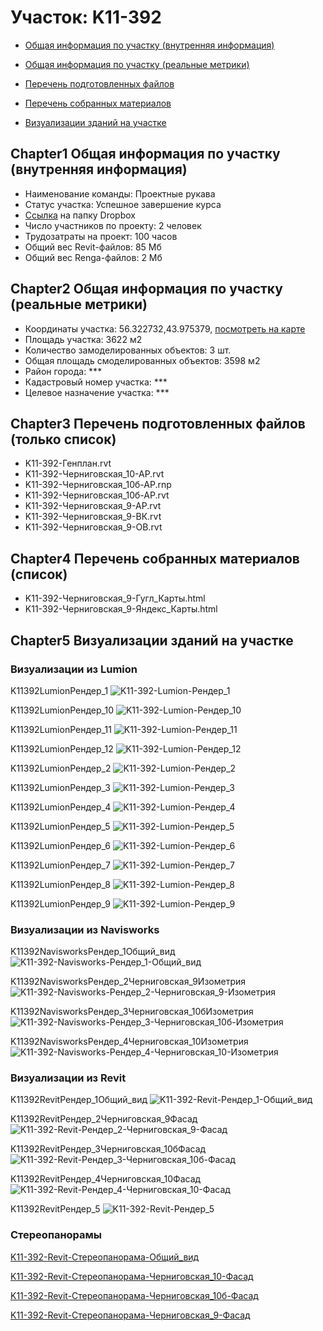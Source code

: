 # Участок: K11-392

* [Общая информация по участку (внутренняя информация)](#Chapter1)

* [Общая информация по участку (реальные метрики)](#Chapter2)

* [Перечень подготовленных файлов](#Chapter3)

* [Перечень собранных материалов](#Chapter4)

* [Визуализации зданий на участке](#Chapter5)

## <a id="test">Chapter1</a> Общая информация по участку (внутренняя информация)
+ Наименование команды: Проектные рукава
+ Статус участка: Успешное завершение курса
+ [Ссылка](https://www.dropbox.com/sh/wvvgv1nw1iqred9/AADNXzZafpX8RO13R60PBymSa/K11_392?dl=0) на папку Dropbox
+ Число участников по проекту: 2 человек
+ Трудозатраты на проект: 100 часов
+ Общий вес Revit-файлов: 85 Мб
+ Общий вес Renga-файлов: 2 Мб
## <a id="test">Chapter2</a> Общая информация по участку (реальные метрики)
+ Координаты участка: 56.322732,43.975379, [посмотреть на карте]("yandex.ru/maps/47/nizhny-novgorod/?ll=56.322732%2C43.975379&z=19")
+ Площадь участка: 3622 м2
+ Количество замоделированных объектов: 3 шт.
+ Общая площадь смоделированных объектов: 3598 м2
+ Район города: *** 
+ Кадастровый номер участка: *** 
+ Целевое назначение участка: *** 
## <a id="test">Chapter3</a> Перечень подготовленных файлов (только список)
+ K11-392-Генплан.rvt
+ K11-392-Черниговская_10-АР.rvt
+ K11-392-Черниговская_10б-АР.rnp
+ K11-392-Черниговская_10б-АР.rvt
+ K11-392-Черниговская_9-АР.rvt
+ K11-392-Черниговская_9-ВК.rvt
+ K11-392-Черниговская_9-ОВ.rvt
## <a id="test">Chapter4</a> Перечень собранных материалов (список)
+ K11-392-Черниговская_9-Гугл_Карты.html
+ K11-392-Черниговская_9-Яндекс_Карты.html
## <a id="test">Chapter5</a> Визуализации зданий на участке
### Визуализации из Lumion
K11392LumionРендер_1
![K11-392-Lumion-Рендер_1](/Images/K11_392/K11-392-Lumion-Рендер_1_Compressed.jpg)

K11392LumionРендер_10
![K11-392-Lumion-Рендер_10](/Images/K11_392/K11-392-Lumion-Рендер_10_Compressed.jpg)

K11392LumionРендер_11
![K11-392-Lumion-Рендер_11](/Images/K11_392/K11-392-Lumion-Рендер_11_Compressed.jpg)

K11392LumionРендер_12
![K11-392-Lumion-Рендер_12](/Images/K11_392/K11-392-Lumion-Рендер_12_Compressed.jpg)

K11392LumionРендер_2
![K11-392-Lumion-Рендер_2](/Images/K11_392/K11-392-Lumion-Рендер_2_Compressed.jpg)

K11392LumionРендер_3
![K11-392-Lumion-Рендер_3](/Images/K11_392/K11-392-Lumion-Рендер_3_Compressed.jpg)

K11392LumionРендер_4
![K11-392-Lumion-Рендер_4](/Images/K11_392/K11-392-Lumion-Рендер_4_Compressed.jpg)

K11392LumionРендер_5
![K11-392-Lumion-Рендер_5](/Images/K11_392/K11-392-Lumion-Рендер_5_Compressed.jpg)

K11392LumionРендер_6
![K11-392-Lumion-Рендер_6](/Images/K11_392/K11-392-Lumion-Рендер_6_Compressed.jpg)

K11392LumionРендер_7
![K11-392-Lumion-Рендер_7](/Images/K11_392/K11-392-Lumion-Рендер_7_Compressed.jpg)

K11392LumionРендер_8
![K11-392-Lumion-Рендер_8](/Images/K11_392/K11-392-Lumion-Рендер_8_Compressed.jpg)

K11392LumionРендер_9
![K11-392-Lumion-Рендер_9](/Images/K11_392/K11-392-Lumion-Рендер_9_Compressed.jpg)

### Визуализации из Navisworks
K11392NavisworksРендер_1Общий_вид
![K11-392-Navisworks-Рендер_1-Общий_вид](/Images/K11_392/K11-392-Navisworks-Рендер_1-Общий_вид_Compressed.jpg)

K11392NavisworksРендер_2Черниговская_9Изометрия
![K11-392-Navisworks-Рендер_2-Черниговская_9-Изометрия](/Images/K11_392/K11-392-Navisworks-Рендер_2-Черниговская_9-Изометрия_Compressed.jpg)

K11392NavisworksРендер_3Черниговская_10бИзометрия
![K11-392-Navisworks-Рендер_3-Черниговская_10б-Изометрия](/Images/K11_392/K11-392-Navisworks-Рендер_3-Черниговская_10б-Изометрия_Compressed.jpg)

K11392NavisworksРендер_4Черниговская_10Изометрия
![K11-392-Navisworks-Рендер_4-Черниговская_10-Изометрия](/Images/K11_392/K11-392-Navisworks-Рендер_4-Черниговская_10-Изометрия_Compressed.jpg)

### Визуализации из Revit
K11392RevitРендер_1Общий_вид
![K11-392-Revit-Рендер_1-Общий_вид](/Images/K11_392/K11-392-Revit-Рендер_1-Общий_вид_Compressed.jpg)

K11392RevitРендер_2Черниговская_9Фасад
![K11-392-Revit-Рендер_2-Черниговская_9-Фасад](/Images/K11_392/K11-392-Revit-Рендер_2-Черниговская_9-Фасад_Compressed.jpg)

K11392RevitРендер_3Черниговская_10бФасад
![K11-392-Revit-Рендер_3-Черниговская_10б-Фасад](/Images/K11_392/K11-392-Revit-Рендер_3-Черниговская_10б-Фасад_Compressed.jpg)

K11392RevitРендер_4Черниговская_10Фасад
![K11-392-Revit-Рендер_4-Черниговская_10-Фасад](/Images/K11_392/K11-392-Revit-Рендер_4-Черниговская_10-Фасад_Compressed.jpg)

K11392RevitРендер_5
![K11-392-Revit-Рендер_5](/Images/K11_392/K11-392-Revit-Рендер_5_Compressed.jpg)

### Стереопанорамы
[K11-392-Revit-Стереопанорама-Общий_вид](https://pano.autodesk.com/pano.html?url=jpgs/f084a1b0-6286-44ce-a2fa-185b8178d3e0&version=2)

[K11-392-Revit-Стереопанорама-Черниговская_10-Фасад](https://pano.autodesk.com/pano.html?url=jpgs/14a116e5-acf8-4c04-862c-834d06972799&version=2)

[K11-392-Revit-Стереопанорама-Черниговская_10б-Фасад](https://pano.autodesk.com/pano.html?url=jpgs/8912e24b-61d7-4cb0-8a37-293ae4014319&version=2)

[K11-392-Revit-Стереопанорама-Черниговская_9-Фасад](https://pano.autodesk.com/pano.html?url=jpgs/5f2626d1-4004-441f-a4d2-5fc3bca674f5&version=2)

